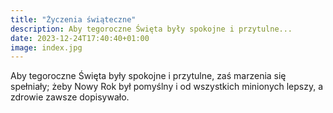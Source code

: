 ```yaml
---
title: "Życzenia świąteczne"
description: Aby tegoroczne Święta były spokojne i przytulne...
date: 2023-12-24T17:40:40+01:00
image: index.jpg
---
```


Aby tegoroczne Święta były spokojne i przytulne, zaś marzenia się spełniały;
żeby Nowy Rok był pomyślny i od wszystkich minionych lepszy, a zdrowie zawsze
dopisywało.
